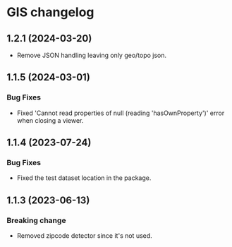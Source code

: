 # GIS changelog

## 1.2.1 (2024-03-20)

* Remove JSON handling leaving only geo/topo json. 

## 1.1.5 (2024-03-01)

### Bug Fixes

* Fixed 'Cannot read properties of null (reading 'hasOwnProperty')' error when closing a viewer.

## 1.1.4 (2023-07-24)

### Bug Fixes

* Fixed the test dataset location in the package.

## 1.1.3 (2023-06-13)

### Breaking change

* Removed zipcode detector since it's not used.
